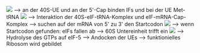 ![](Pasted%20image%2020240106110258.png)
--> an der 40S-UE und an der 5'-Cap binden IFs und bei der UE Met-tRNA
![](Pasted%20image%2020240106110549.png)
--> Interaktion der 40S-eIF-tRNA-Komplex und eIF-mRNA-Cap-Komplex --> suchen auf der mRNA von 5' zu 3' den Startcodon 
![](Pasted%20image%2020240106110743.png)
--> wenn Startcodon gefunden: eIFs fallen ab --> 60S Untereinheit trifft ein 
![](Pasted%20image%2020240106110920.png)
--> Hydrolyse des GTPs auf eIF-5 --> Andocken der UEs --> funktionielles Ribosom wird gebildet

